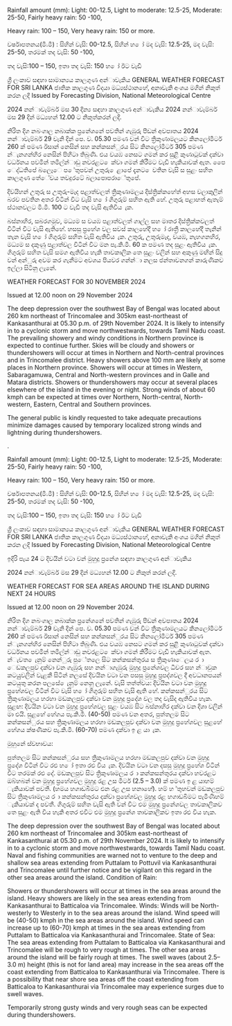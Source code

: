 Rainfall amount (mm): Light: 00-12.5, Light to moderate: 12.5-25, Moderate: 25-50, Fairly heavy rain: 50 -100,

Heavy rain: 100 – 150, Very heavy rain: 150 or more.

වර්ෂාපතනය(මි.මී) : සිහින් වැසි: 00-12.5, සිහින් හ ෝ මද වැසි: 12.5-25, මද වැසි: 25-50, තරමක් තද වැසි: 50 -100,

තද වැසි:100 – 150, ඉතා තද වැසි: 150 හ ෝ ඊට වැඩි

ශ්‍රී ලංකාව සඳහා සාමාන්‍යය කාලගුණ අන්‍ාවැකිය GENERAL WEATHER FORECAST FOR SRI LANKA ජාතික කාලගුණ විදයා මධ්‍යස්ථානහේ, අනාවැකි අංශය මගින් නිකුත් කරන ලදි Issued by Forecasting Division, National Meteorological Centre

2024 නන්‍ාවැම්බර් මස 30 දින්‍ය සඳහා කාලගුණ අන්‍ාවැකිය 2024 නන්‍ාවැම්බර් මස 29 දින්‍ මධ්‍යහන්‍ 12.00 ට නිකුත්කරන්‍ ලදි.

නිරිත දිග නබංගාල නබාක්ක ප්‍රනේශනේ පවතින්‍ ගැඹුරු පීඩන්‍ අවපාතය 2024 නන්‍ාවැම්බර් 29 වැනි දින්‍ පෙ. ව. 05.30 පමණ වන්‍ විට ත්‍රිකුණාමලයට කිනලෝමීටර් 260 ක් පමණ ඊසාන්‍ නෙසින් සහ කන්කසන්ුරය සිට කිනලෝමීටර් 305 පමණ න්‍ැනගන්‍හිර නෙසින් පිහිටා තිබුණි. එය වයඹ නෙසට ගමන් කර සුළි කුණාටුවක් දක්වා වර්ධනය පවමින් තමිල්න්‍ාඩු නවරළට ෙක්වා ගමන් කිරීමට වැඩි හැකියාවක් ඇත. පෙෙ ෙද්ධතිපේ බලෙෑෙ ප ේතුපවන් උතුරු ෙළාපේ දැනට ෙවතින වැසි ස සුළං සහිත කාලගුණ තේේවය තවදුරටේ බලාපොපරාේතුපේ.

දිවයිහන් උතුරු ස උතුරු-මැද පළාත්වලත් ත්‍රිකුණාමලය දිස්ත්‍රික්කහේත් අහස වලාකුලින් බරව පවතින අතර විටින් විට වැසි හ ෝ ගිගුරුම් සහිත ඇති හේ. උතුරු පළාහත් ඇතැම් ස්ථානවලට මි.මී. 100 ට වැඩි තද වැසි ඇතිවිය ැක.

බස්නාහිර, සබරගමුව, මධ්‍යම ස වයඹ පළාත්වලත් ගාල්ල සහ මාතර දිස්ත්‍රික්කවලත් විටින් විට වැසි ඇතිහේ. හසසු ප්‍රහේශ වල සවස් කාලහේදී හ ෝ රාත්‍රී කාලහේදී තැනින් තැන වැසි හ ෝ ගිගුරුම් සහිත වැසි ඇතිවිය ැක. උතුරු, උතුරුමැද, වයඹ, නැහගනහිර, මධ්‍යම ස දකුණු පළාත්වල විටින් විට මන පැ.කි.මී. 60 ක පමණ තද සුළං ඇතිවිය ැක. ගිගුරුම් සහිත වැසි සමග ඇතිවිය හැකි තාවකාලික තෙ සුළං වලින් සහ අකුණු මඟින් සිදු වන්‍ අන්‍ුරු අවම කර ගැනීමට අවශය පියවර ගන්න්‍ා නලස ජන්‍තාවනගන් කාරුණිකව ඉල්ලා සිටිනු ලැනේ.

WEATHER FORECAST FOR 30 NOVEMBER 2024

Issued at 12.00 noon on 29 November 2024

The deep depression over the southwest Bay of Bengal was located about 260 km northeast of Trincomalee and 305km east-northeast of Kankasanthurai at 05.30 p.m. of 29th November 2024. It is likely to intensify in to a cyclonic storm and move northwestwards, towards Tamil Nadu coast. The prevailing showery and windy conditions in Northern province is expected to continue further. Skies will be cloudy and showers or thundershowers will occur at times in Northern and North-central provinces and in Trincomalee district. Heavy showers above 100 mm are likely at some places in Northern province. Showers will occur at times in Western, Sabaragamuwa, Central and North-western provinces and in Galle and Matara districts. Showers or thundershowers may occur at several places elsewhere of the island in the evening or night. Strong winds of about 60 kmph can be expected at times over Northern, North-central, North-western, Eastern, Central and Southern provinces.

The general public is kindly requested to take adequate precautions minimize damages caused by temporary localized strong winds and lightning during thundershowers.

.

Rainfall amount (mm): Light: 00-12.5, Light to moderate: 12.5-25, Moderate: 25-50, Fairly heavy rain: 50 -100,

Heavy rain: 100 – 150, Very heavy rain: 150 or more.

වර්ෂාපතනය(මි.මී) : සිහින් වැසි: 00-12.5, සිහින් හ ෝ මද වැසි: 12.5-25, මද වැසි: 25-50, තරමක් තද වැසි: 50 -100,

තද වැසි:100 – 150, ඉතා තද වැසි: 150 හ ෝ ඊට වැඩි

ශ්‍රී ලංකාව සඳහා සාමාන්‍යය කාලගුණ අන්‍ාවැකිය GENERAL WEATHER FORECAST FOR SRI LANKA ජාතික කාලගුණ විදයා මධ්‍යස්ථානහේ, අනාවැකි අංශය මගින් නිකුත් කරන ලදි Issued by Forecasting Division, National Meteorological Centre

ඉදිරි පැය 24 ට දිවයින්‍ වටා වන්‍ මුහුදු ප්‍රනේශ සඳහා කාලගුණ අන්‍ාවැකිය

2024 නන්‍ාවැම්බර් මස 29 දින්‍ මධ්‍යහන්‍ 12.00 ට නිකුත් කරන්‍ ලදි.

WEATHER FORECAST FOR SEA AREAS AROUND THE ISLAND DURING NEXT 24 HOURS

Issued at 12.00 noon on 29 November 2024.

නිරිත දිග නබංගාල නබාක්ක ප්‍රනේශනේ පවතින්‍ ගැඹුරු පීඩන්‍ අවපාතය 2024 නන්‍ාවැම්බර් 29 වැනි දින්‍ පෙ. ව. 05.30 පමණ වන්‍ විට ත්‍රිකුණාමලයට කිනලෝමීටර් 260 ක් පමණ ඊසාන්‍ නෙසින් සහ කන්කසන්ුරය සිට කිනලෝමීටර් 305 පමණ න්‍ැනගන්‍හිර නෙසින් පිහිටා තිබුණි. එය වයඹ නෙසට ගමන් කර සුළි කුණාටුවක් දක්වා වර්ධනය පවමින් තමිල්න්‍ාඩු නවරළට ෙක්වා ගමන් කිරීමට වැඩි හැකියාවක් ඇත. න්‍ැවත ෙැනුම් නෙන්‍ුරු පුේතලෙ සිට කන්කසන්තුරය ස ත්‍රිකුණාෙලය ර ා ෙඩකලපුව දක්වා වන ගැඹුරු සහ නන්‍ාගැඹුරු මුහුදු ප්‍රනේශවල ධීවර සහ න්‍ාවුක කටයුුවලින් වැළකී සිටින්‍ නලසේ දිවයින වටා වන පසසු මුහුදු ප්‍රපද්ශවල දී අවධානපයන් කටයුතු කරන පලසේ ෙැනුම් නෙනු ලැනේ. වැසි තත්ත්වය: දිවයින වටා වන මුහුදු ප්‍රහේශවල විටින් විට වැසි හ ෝ ගිගුරුම් සහිත වැසි ඇති හේ. කන්කසන්ුරය සිට ත්‍රිකුණාමලය හරහා මඩකලපුව දක්වා වන මුහුදු ප්‍රදේශ වල තද වැසිද ඇතිවිය හැක. සුළඟ: දිවයින වටා වන මුහුදු ප්‍රහේශවල සුළං වයඹ සිට බස්නාහිර දක්වා වන දිශා වලින් මා එයි. සුළහේ හේගය පැ.කි.මී. (40-50) පමණ වන අතර, පුත්තලම සිට කන්කසන්ුරය සහ ත්‍රිකුණාමලය හරහා මඩකලපුව දක්වා වන මුහුදු ප්‍රහේශවල සුළහේ හේගය ක්ෂණිකව පැ.කි.මී. (60-70) පමණ දක්වා ඉ ළ යා ැක.

මුහුනේ ස්වභාවය:

පුත්තලම සිට කන්කසන්ුරය සහ ත්‍රිකුණාමලය හරහා මඩකලපුව දක්වා වන මුහුදු ප්‍රදේශ විටින් විට රළු හ ෝ ඉතා රළු විය ැක. දිවයින වටා වන දසසු මුහුදු ප්‍රහේශ විටින් විට තරමක් රළු දේ. මඩකලපුව සිට ත්‍රිකුණාමලය ර ා කන්කසන්තුරය දක්වා හවරළට ඔබ්හබන් වන මුහුදු ප්‍රහේශවල මුහුදු රළ උස මීටර් (2.5 – 3.0) ක් පමණ ඉ ළ යාහම් ැකියාවක් පවතී. (හමය හගාඩබිමට එන රළ උස හනාහේ). හම් හ ්තුහවන් මඩකලපුව සිට ත්‍රිකුණාමලය ර ා කන්කසන්තුරය දක්වා ප්‍රහේශවල මුහුදු රළ හගාඩබිමට පැමිණීහම් ැකියාවක් ද පවතී. ගිගුරුම් සහිත වැසි ඇති වන්‍ විට එම මුහුදු ප්‍රනේශවල තාවකාලිකව තෙ සුළං ඇති විය හැකි අතර එවිට එම මුහුදු ප්‍රනේශ තාවකාලිකව ඉතා රළු විය හැක.

The deep depression over the southwest Bay of Bengal was located about 260 km northeast of Trincomalee and 305km east-northeast of Kankasanthurai at 05.30 p.m. of 29th November 2024. It is likely to intensify in to a cyclonic storm and move northwestwards, towards Tamil Nadu coast. Naval and fishing communities are warned not to venture to the deep and shallow sea areas extending from Puttalam to Pottuvil via Kankasanthurai and Trincomalee until further notice and be vigilant on this regard in the other sea areas around the island. Condition of Rain:

Showers or thundershowers will occur at times in the sea areas around the island. Heavy showers are likely in the sea areas extending from Kankasanthurai to Batticaloa via Trincomalee. Winds: Winds will be North-westerly to Westerly in to the sea areas around the island. Wind speed will be (40-50) kmph in the sea areas around the island. Wind speed can increase up to (60-70) kmph at times in the sea areas extending from Puttalam to Batticaloa via Kankasanthurai and Trincomalee. State of Sea: The sea areas extending from Puttalam to Batticaloa via Kankasanthurai and Trincomalee will be rough to very rough at times. The other sea areas around the island will be fairly rough at times. The swell waves (about 2.5–3.0 m) height (this is not for land area) may increase in the sea areas off the coast extending from Batticaloa to Kankasanthurai via Trincomalee. There is a possibility that near shore sea areas off the coast extending from Batticaloa to Kankasanthurai via Trincomalee may experience surges due to swell waves.

Temporarily strong gusty winds and very rough seas can be expected during thundershowers.